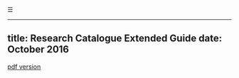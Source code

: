 <span id="menuButton" onclick="openNav()">&#9776;</span>

---
title: Research Catalogue Extended Guide
date: October 2016
---

[pdf version](RC-extended-guide.pdf "pdf extended guide pdf version")  



<script>
// this is a little script for the navigation

var isMenuOpen = false; // this is the global that checks if the menu is open.

window.onload = function () {
	init();
}

function init() {
    document.getElementById("menuButton").onclick = function ( ) { 
		isMenuOpen ? closeNav() : openNav();
	};


/*
	var callback = function (e) {
    	var e = window.e || e;

    	console.log('etarget:');
    	console.log(e.target.id);

    	if (e.target.id !== 'TOC') {
        	console.log(e.target);
        	return;
    	}
    }

	if (document.addEventListener) {
    	document.addEventListener('click', callback, false);
    }
	else {
    	document.attachEvent('onclick', callback);
    }
*/
	
	makeLinksCloseNav();
}

function makeLinksCloseNav() { // links should close the navigation
	var links = document.getElementById("TOC").getElementsByTagName("A");
	for (var i = 0;i<links.length;i++) {
		links[i].onclick = function ( ) { closeNav() };
	}
}

function openNav() { // open navigation

	var TOC = document.getElementById("TOC");
    TOC.style.width = "100%";
    //document.getElementsByTagName("BODY")[0].style.display = 'none';

	menuButton.innerHTML = "&times;";
    isMenuOpen = true;
}

function closeNav() {
	menuButton.innerHTML = "&#9776;";
	isMenuOpen = false;

	var TOC = document.getElementById("TOC");
    TOC.style.width = "0px";
    //document.getElementsByTagName("BODY")[0].style.display = "default";
}



</script>